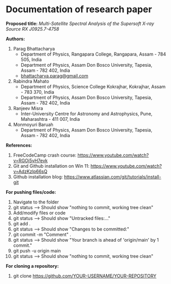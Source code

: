 # Documentation of research paper

**Proposed title:** _Multi-Satellite Spectral Analysis of the Supersoft X-ray Source RX J0925.7-4758_

**Authors:**
1. Parag Bhattacharya
    - Department of Physics, Rangapara College, Rangapara, Assam - 784 505, India
    - Department of Physics, Assam Don Bosco University, Tapesia, Assam - 782 402, India
    - bhattacharya.parag@gmail.com
3. Rabindra Mahato
    - Department of Physics, Science College Kokrajhar, Kokrajhar, Assam - 783 370, India
    - Department of Physics, Assam Don Bosco University, Tapesia, Assam - 782 402, India
4. Ranjeev Misra
    - Inter-University Centre for Astronomy and Astrophysics, Pune, Maharashtra - 411 007, India
5. Monmoyuri Baruah
    - Department of Physics, Assam Don Bosco University, Tapesia, Assam - 782 402, India

**References:**
1. FreeCodeCamp crash course: https://www.youtube.com/watch?v=RGOj5yH7evk
2. Git and Github installation on Win 11: https://www.youtube.com/watch?v=AdzKzlp66sQ
3. Github installation blog: https://www.atlassian.com/git/tutorials/install-git

**For pushing files/code:**
1. Navigate to the folder
2. git status --> Should show "nothing to commit, working tree clean"
3. Add/modify files or code
4. git status --> Should show "Untracked files:..."
5. git add .
6. git status --> Should show "Changes to be committed:"
7. git commit -m "Comment" .
8. git status --> Should show "Your branch is ahead of 'origin/main' by 1 commit."
9. git push -u origin main
10. git status --> Should show "nothing to commit, working tree clean"

**For cloning a repository:**
1. git clone https://github.com/YOUR-USERNAME/YOUR-REPOSITORY
